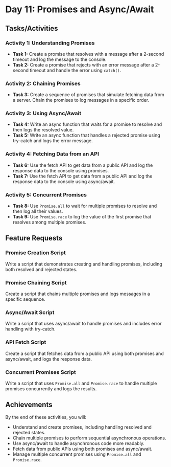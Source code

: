 # Day 11: Promises and Async/Await

## Tasks/Activities

### Activity 1: Understanding Promises
- **Task 1:** Create a promise that resolves with a message after a 2-second timeout and log the message to the console.
- **Task 2:** Create a promise that rejects with an error message after a 2-second timeout and handle the error using `catch()`.

### Activity 2: Chaining Promises
- **Task 3:** Create a sequence of promises that simulate fetching data from a server. Chain the promises to log messages in a specific order.

### Activity 3: Using Async/Await
- **Task 4:** Write an async function that waits for a promise to resolve and then logs the resolved value.
- **Task 5:** Write an async function that handles a rejected promise using try-catch and logs the error message.

### Activity 4: Fetching Data from an API
- **Task 6:** Use the fetch API to get data from a public API and log the response data to the console using promises.
- **Task 7:** Use the fetch API to get data from a public API and log the response data to the console using async/await.

### Activity 5: Concurrent Promises
- **Task 8:** Use `Promise.all` to wait for multiple promises to resolve and then log all their values.
- **Task 9:** Use `Promise.race` to log the value of the first promise that resolves among multiple promises.

## Feature Requests

### Promise Creation Script
Write a script that demonstrates creating and handling promises, including both resolved and rejected states.

### Promise Chaining Script
Create a script that chains multiple promises and logs messages in a specific sequence.

### Async/Await Script
Write a script that uses async/await to handle promises and includes error handling with try-catch.

### API Fetch Script
Create a script that fetches data from a public API using both promises and async/await, and logs the response data.

### Concurrent Promises Script
Write a script that uses `Promise.all` and `Promise.race` to handle multiple promises concurrently and logs the results.

## Achievements

By the end of these activities, you will:
- Understand and create promises, including handling resolved and rejected states.
- Chain multiple promises to perform sequential asynchronous operations.
- Use async/await to handle asynchronous code more readably.
- Fetch data from public APIs using both promises and async/await.
- Manage multiple concurrent promises using `Promise.all` and `Promise.race`.
